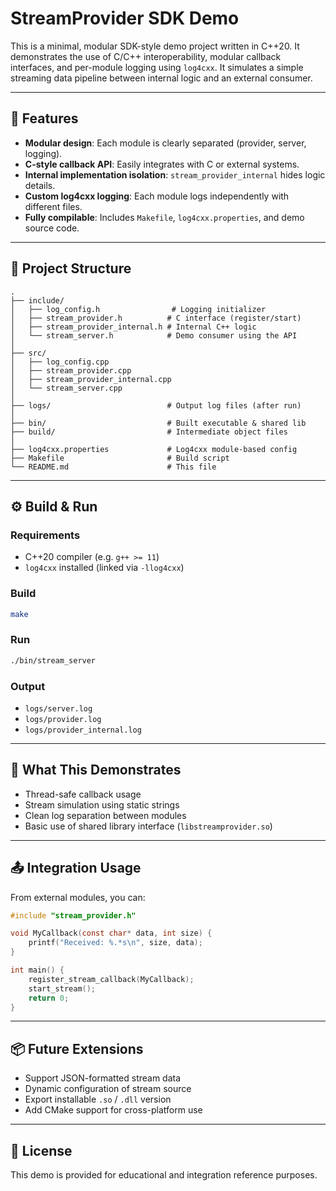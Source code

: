 # StreamProvider SDK Demo

This is a minimal, modular SDK-style demo project written in C++20. It demonstrates the use of C/C++ interoperability, modular callback interfaces, and per-module logging using `log4cxx`. It simulates a simple streaming data pipeline between internal logic and an external consumer.

---

## 🚀 Features

* **Modular design**: Each module is clearly separated (provider, server, logging).
* **C-style callback API**: Easily integrates with C or external systems.
* **Internal implementation isolation**: `stream_provider_internal` hides logic details.
* **Custom log4cxx logging**: Each module logs independently with different files.
* **Fully compilable**: Includes `Makefile`, `log4cxx.properties`, and demo source code.

---

## 🧱 Project Structure

```
.
├── include/
│   ├── log_config.h                # Logging initializer
│   ├── stream_provider.h          # C interface (register/start)
│   ├── stream_provider_internal.h # Internal C++ logic
│   └── stream_server.h            # Demo consumer using the API
│
├── src/
│   ├── log_config.cpp
│   ├── stream_provider.cpp
│   ├── stream_provider_internal.cpp
│   └── stream_server.cpp
│
├── logs/                          # Output log files (after run)
│
├── bin/                           # Built executable & shared lib
├── build/                         # Intermediate object files
│
├── log4cxx.properties             # Log4cxx module-based config
├── Makefile                       # Build script
└── README.md                      # This file
```

---

## ⚙️ Build & Run

### Requirements

* C++20 compiler (e.g. `g++ >= 11`)
* `log4cxx` installed (linked via `-llog4cxx`)

### Build

```bash
make
```

### Run

```bash
./bin/stream_server
```

### Output

* `logs/server.log`
* `logs/provider.log`
* `logs/provider_internal.log`

---

## 🧪 What This Demonstrates

* Thread-safe callback usage
* Stream simulation using static strings
* Clean log separation between modules
* Basic use of shared library interface (`libstreamprovider.so`)

---

## 📤 Integration Usage

From external modules, you can:

```c
#include "stream_provider.h"

void MyCallback(const char* data, int size) {
    printf("Received: %.*s\n", size, data);
}

int main() {
    register_stream_callback(MyCallback);
    start_stream();
    return 0;
}
```

---

## 📦 Future Extensions

* Support JSON-formatted stream data
* Dynamic configuration of stream source
* Export installable `.so` / `.dll` version
* Add CMake support for cross-platform use

---

## 🔖 License

This demo is provided for educational and integration reference purposes.
